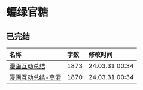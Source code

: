 # 蝙绿官糖

## 已完结

|名称|字数|修改时间|
|:-|:-|:-|
|[漫画互动总结](漫画互动总结.md)|1873|24.03.31 00:34|
|[漫画互动总结-高清](漫画互动总结-高清.md)|1870|24.03.31 00:34|
